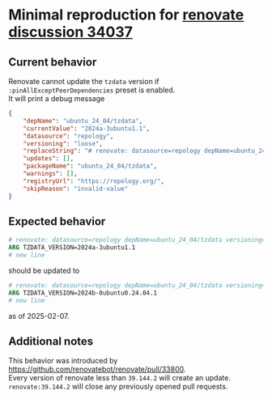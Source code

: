 # Minimal reproduction for [renovate discussion 34037](https://github.com/renovatebot/renovate/discussions/34037)

## Current behavior

Renovate cannot update the `tzdata` version if `:pinAllExceptPeerDependencies` preset is enabled.  
It will print a debug message
```json
{
    "depName": "ubuntu_24_04/tzdata",
    "currentValue": "2024a-3ubuntu1.1",
    "datasource": "repology",
    "versioning": "loose",
    "replaceString": "# renovate: datasource=repology depName=ubuntu_24_04/tzdata versioning=loose\nARG TZDATA_VERSION=2024a-3ubuntu1.1\n",
    "updates": [],
    "packageName": "ubuntu_24_04/tzdata",
    "warnings": [],
    "registryUrl": "https://repology.org/",
    "skipReason": "invalid-value"
}
```

## Expected behavior

```dockerfile
# renovate: datasource=repology depName=ubuntu_24_04/tzdata versioning=loose
ARG TZDATA_VERSION=2024a-3ubuntu1.1
# new line
```

should be updated to

```dockerfile
# renovate: datasource=repology depName=ubuntu_24_04/tzdata versioning=loose
ARG TZDATA_VERSION=2024b-0ubuntu0.24.04.1
# new line
```

as of 2025-02-07.

## Additional notes

This behavior was introduced by https://github.com/renovatebot/renovate/pull/33800.  
Every version of renovate less than `39.144.2` will create an update.
`renovate:39.144.2` will close any previously opened pull requests.
